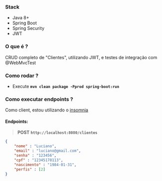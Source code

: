 ### Stack
- Java 8+
- Spring Boot
- Spring Security
- JWT

### O que é ?
CRUD completo de "Clientes", utilizando JWT, e testes de integração com @WebMvcTest

### Como rodar ?
- Execute **`mvn clean package -Pprod spring-boot:run`**

### Como executar endpoints ?
Como client, estou utilizando o [insomnia](https://insomnia.rest/)

#### Endpoints:

> **POST** **`http://localhost:8080/clientes`**
```json
{
	"nome" : "Luciano",
	"email" : "luciano@gmail.com",
	"senha" : "123456",
	"cpf" : "12345178113",
	"nascimento" : "1984-01-31",
	"perfis" : [2]
}
```
